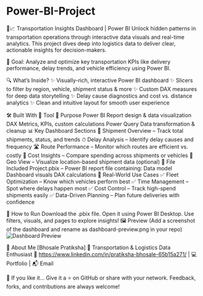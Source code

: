 # Power-BI-Project

🚛📈 Transportation Insights Dashboard | Power BI
Unlock hidden patterns in transportation operations through interactive data visuals and real-time analytics. This project dives deep into logistics data to deliver clear, actionable insights for decision-makers.

🎯 Goal: Analyze and optimize key transportation KPIs like delivery performance, delay trends, and vehicle efficiency using Power BI.

🔍 What’s Inside?
✨ Visually-rich, interactive Power BI dashboard
✨ Slicers to filter by region, vehicle, shipment status & more
✨ Custom DAX measures for deep data storytelling
✨ Delay cause diagnostics and cost vs. distance analytics
✨ Clean and intuitive layout for smooth user experience

🛠 Built With
🧰 Tool	🔧 Purpose
Power BI	Report design & data visualization
DAX	Metrics, KPIs, custom calculations
Power Query	Data transformation & cleanup
📊 Key Dashboard Sections
🚚 Shipment Overview – Track total shipments, status, and trends
⏱ Delay Analysis – Identify delay causes and frequency
🛣 Route Performance – Monitor which routes are efficient vs. costly
💸 Cost Insights – Compare spending across shipments or vehicles
📍 Geo View – Visualize location-based shipment data (optional)
📁 File Included
Project.pbix – Power BI report file containing:
Data model
Dashboard visuals
DAX calculations
🧠 Real-World Use Cases
✅ Fleet Optimization – Know which vehicles perform best
✅ Time Management – Spot where delays happen most
✅ Cost Control – Track high-spend shipments easily
✅ Data-Driven Planning – Plan future deliveries with confidence

🚀 How to Run
Download the .pbix file.
Open it using Power BI Desktop.
Use filters, visuals, and pages to explore insights!
🖼 Preview
(Add a screenshot of the dashboard and rename as dashboard-preview.png in your repo)
![Dashboard Preview](dashboard-preview.png)

👤 About Me
[Bhosale Pratiksha]
📍 Transportation & Logistics Data Enthusiast
🔗 https://www.linkedin.com/in/pratiksha-bhosale-65b15a271/ | 💻 Portfolio | 📬 Email

🌟 If you like it...
Give it a ⭐ on GitHub or share with your network. Feedback, forks, and contributions are always welcome!

